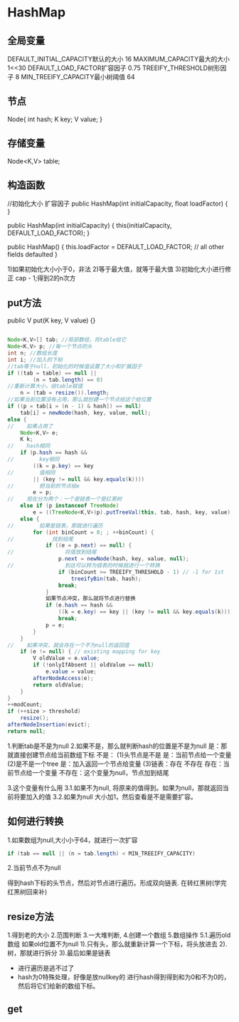# HashMap

## 全局变量
DEFAULT_INITIAL_CAPACITY默认的大小  16
MAXIMUM_CAPACITY最大的大小   1<<30
DEFAULT_LOAD_FACTOR扩容因子    0.75
TREEIFY_THRESHOLD树形因子    8
MIN_TREEIFY_CAPACITY最小树阈值    64

## 节点

Node{
    int hash;
    K key;
    V value;
}

## 存储变量

Node<K,V> table;


## 构造函数

//初始化大小   扩容因子
public HashMap(int initialCapacity, float loadFactor) {
}

public HashMap(int initialCapacity) { this(initialCapacity, DEFAULT_LOAD_FACTOR); }

public HashMap() { this.loadFactor = DEFAULT_LOAD_FACTOR; // all other fields defaulted }

1)如果初始化大小小于0，非法
2)等于最大值，就等于最大值
3)初始化大小进行修正
cap - 1;得到2的n次方


## put方法

public V put(K key, V value) {}

```java

Node<K,V>[] tab; //局部数组，将table给它
Node<K,V> p; //每一个节点的头
int n; //数组长度
int i; //加入的下标
//tab等于null，初始化的时候值设置了大小和扩展因子
if ((tab = table) == null ||
        (n = tab.length) == 0)
//重新计算大小，给table赋值
    n = (tab = resize()).length;
//如果当前位置没有占用，那么就创建一个节点给这个给位置
if ((p = tab[i = (n - 1) & hash]) == null)
    tab[i] = newNode(hash, key, value, null);
else {
//    如果占用了
    Node<K,V> e; 
    K k;
//    hash相同
    if (p.hash == hash &&
//        key相同
        ((k = p.key) == key
//        值相同
        || (key != null && key.equals(k))))
//        把当前的节点给e
        e = p;
//    现在分为两个：一个是链表一个是红黑树
    else if (p instanceof TreeNode)
        e = ((TreeNode<K,V>)p).putTreeVal(this, tab, hash, key, value);
    else {
//        如果是链表，那就进行遍历
        for (int binCount = 0; ; ++binCount) {
//            找到结尾
            if ((e = p.next) == null) {
//                将值放到结尾
                p.next = newNode(hash, key, value, null);
//                到达可以转为链表的时候就进行一个转换
                if (binCount >= TREEIFY_THRESHOLD - 1) // -1 for 1st
                    treeifyBin(tab, hash);
                break;
            }
            如果节点冲突，那么就将节点进行替换
            if (e.hash == hash &&
                ((k = e.key) == key || (key != null && key.equals(k))))
                break;
            p = e;
        }
    }
//    如果冲突，就会存在一个不为null的返回值
    if (e != null) { // existing mapping for key
        V oldValue = e.value;
        if (!onlyIfAbsent || oldValue == null)
            e.value = value;
        afterNodeAccess(e);
        return oldValue;
    }
}
++modCount;
if (++size > threshold)
    resize();
afterNodeInsertion(evict);
return null;
```

1.判断tab是不是为null
2.如果不是，那么就判断hash的位置是不是为null
    是：那就直接创建节点给当前数组下标
    不是：
        (1)头节点是不是 
            是：当前节点给一个变量
        (2)是不是一个tree 
            是：加入返回一个节点给变量
        (3)链表：存在  不存在
            存在：当前节点给一个变量
            不存在：这个变量为null，节点加到结尾

3.这个变量有什么用
3.1.如果不为null,
将原来的值得到。如果为null，那就返回当前将要加入的值
3.2.如果为null
大小加1，然后查看是不是需要扩容。


## 如何进行转换

1.如果数组为null,大小小于64，就进行一次扩容

```java
if (tab == null || (n = tab.length) < MIN_TREEIFY_CAPACITY)
```

2.当前节点不为null

得到hash下标的头节点，然后对节点进行遍历。形成双向链表.
在转红黑树(学完红黑树回来补)


## resize方法

1.得到老的大小
2.范围判断
3.一大堆判断,
4.创建一个数组
5.数组操作
5.1.遍历old数组
如果old位置不为null
1).只有头，那么就重新计算一个下标，将头放进去
2).树，那就进行拆分
3).最后如果是链表
- 进行遍历是逃不过了
- hash为0特殊处理，好像是放nullkey的
进行hash得到得到和为0和不为0的，然后将它们给新的数组下标。
  


## get


